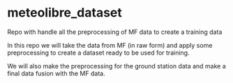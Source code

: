 # meteolibre_dataset

Repo with handle all the preprocessing of MF data to create a training data

In this repo we will take the data from MF (in raw form) and apply some preprocessing to create a dataset ready to be used for training.

We will also make the preprocessing for the ground station data and make a final data fusion with the MF data.
